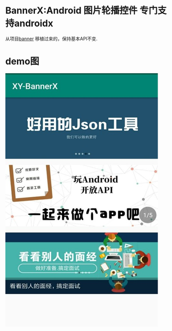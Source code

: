 # BannerX:Android 图片轮播控件 专门支持androidx
从项目[banner](https://github.com/youth5201314/banner) 移植过来的，保持基本API不变.

# demo图
![](https://github.com/yuan7016/BannerX/blob/master/screen/screen_1.jpg)
